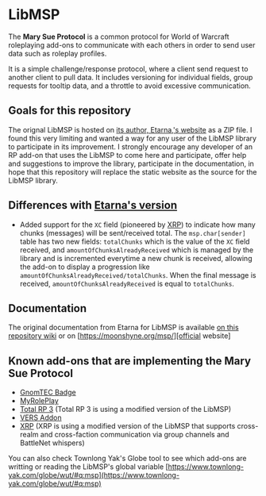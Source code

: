 # LibMSP

The **Mary Sue Protocol** is a common protocol for World of Warcraft roleplaying add-ons to communicate with each others in order to send user data such as roleplay profiles.

It is a simple challenge/response protocol, where a client send request to another client to pull data. It includes versioning for individual fields, group requests for tooltip data, and a throttle to avoid excessive communication.

## Goals for this repository

The orignal LibMSP is hosted on [its author, Etarna,'s website][official website] as a ZIP file. I found this very limiting and wanted a way for any user of the LibMSP library to participate in its improvement. I strongly encourage any developer of an RP add-on that uses the LibMSP to come here and participate, offer help and suggestions to improve the library, participate in the documentation, in hope that this repository will replace the static website as the source for the LibMSP library.

## Differences with [Etarna's version][official website]

- Added support for the `XC` field (pioneered by [XRP]) to indicate how many chunks (messages) will be sent/received total. The `msp.char[sender]` table has two new fields: `totalChunks` which is the value of the `XC` field received, and `amountOfChunksAlreadyReceived` which is managed by the library and is incremented everytime a new chunk is received, allowing the add-on to display a progression like `amountOfChunksAlreadyReceived/totalChunks`. When the final message is received, `amountOfChunksAlreadyReceived` is equal to `totalChunks`.

## Documentation

The original documentation from Etarna for LibMSP is available [on this repository wiki](https://github.com/Ellypse/LibMSP/wiki/Original-Mary-Sue-Protocol-documentation) or on [https://moonshyne.org/msp/][official website]

## Known add-ons that are implementing the Mary Sue Protocol

- [GnomTEC Badge](https://wow.curseforge.com/projects/gnomtec_badge)
- [MyRolePlay](https://wow.curseforge.com/projects/my-role-play)
- [Total RP 3](https://wow.curseforge.com/projects/total-rp-3) (Total RP 3 is using a modified version of the LibMSP)
- [VERS Addon](https://wow.curseforge.com/projects/vers-addon)
- [XRP] (XRP is using a modified version of the LibMSP that supports cross-realm and cross-faction communication via group channels and BattleNet whispers)

You can also check Townlong Yak's Globe tool to see which add-ons are writting or reading the LibMSP's global variable [https://www.townlong-yak.com/globe/wut/#q:msp](https://www.townlong-yak.com/globe/wut/#q:msp)

[official website]: https://moonshyne.org/msp/
[XRP]: https://wow.curseforge.com/projects/xrp
